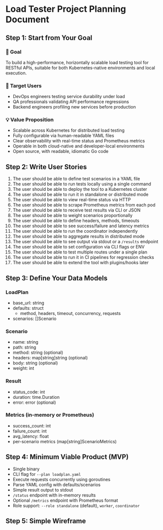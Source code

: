 # Load Tester Project Planning Document

## Step 1: Start from Your Goal

### 🎯 Goal
To build a high-performance, horizontally scalable load testing tool for RESTful APIs, suitable for both Kubernetes-native environments and local execution.

### 👤 Target Users
- DevOps engineers testing service durability under load
- QA professionals validating API performance regressions
- Backend engineers profiling new services before production

### 💡 Value Proposition
- Scalable across Kubernetes for distributed load testing
- Fully configurable via human-readable YAML files
- Clear observability with real-time status and Prometheus metrics
- Operable in both cloud-native and developer-local environments
- Open source, with readable, idiomatic Go code

## Step 2: Write User Stories

1. The user should be able to define test scenarios in a YAML file
2. The user should be able to run tests locally using a single command
3. The user should be able to deploy the tool to a Kubernetes cluster
4. The user should be able to run it in standalone or distributed mode
5. The user should be able to view real-time status via HTTP
6. The user should be able to scrape Prometheus metrics from each pod
7. The user should be able to receive test results via CLI or JSON
8. The user should be able to weight scenarios proportionally
9. The user should be able to define headers, methods, timeouts
10. The user should be able to see success/failure and latency metrics
11. The user should be able to run the coordinator independently
12. The user should be able to aggregate results in distributed mode
13. The user should be able to see output via stdout or a `/results` endpoint
14. The user should be able to set configuration via CLI flags or ENV
15. The user should be able to test multiple routes under a single plan
16. The user should be able to run it in CI pipelines for regression checks
17. The user should be able to extend the tool with plugins/hooks later

## Step 3: Define Your Data Models

### LoadPlan
- base_url: string
- defaults: struct
  - method, headers, timeout, concurrency, requests
- scenarios: []Scenario

### Scenario
- name: string
- path: string
- method: string (optional)
- headers: map[string]string (optional)
- body: string (optional)
- weight: int

### Result
- status_code: int
- duration: time.Duration
- error: error (optional)

### Metrics (in-memory or Prometheus)
- success_count: int
- failure_count: int
- avg_latency: float
- per-scenario metrics (map[string]ScenarioMetrics)

## Step 4: Minimum Viable Product (MVP)

- Single binary
- CLI flag for `--plan loadplan.yaml`
- Execute requests concurrently using goroutines
- Parse YAML config with defaults/scenarios
- Simple result output to stdout
- `/status` endpoint with in-memory results
- Optional `/metrics` endpoint with Prometheus format
- Role support: `--role standalone` (default), `worker`, `coordinator`

## Step 5: Simple Wireframe
